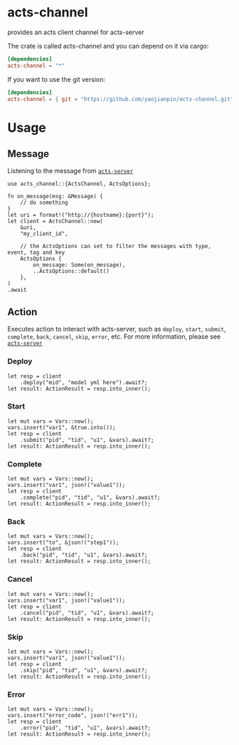 # acts-channel
provides an acts client channel for acts-server

The crate is called acts-channel and you can depend on it via cargo:
```toml
[dependencies]
acts-channel = "*"
```
If you want to use the git version:
```toml
[dependencies]
acts-channel = { git = "https://github.com/yaojianpin/acts-channel.git" }
```

# Usage

## Message
Listening to the message from [`acts-server`](<https://github.com/yaojianpin/acts-server>)

```rust,no_run
use acts_channel::{ActsChannel, ActsOptions};

fn on_message(msg: &Message) {
    // do something
}
let uri = format!("http://{hostname}:{port}");
let client = ActsChannel::new(
    &uri,
    "my_client_id",

    // the ActsOptions can set to filter the messages with type, event, tag and key
    ActsOptions {
        on_message: Some(on_message),
        ..ActsOptions::default()
    },
)
.await

```

## Action

Executes action to interact with acts-server, such as `deploy`, `start`, `submit`, `complete`, `back`, `cancel`, `skip`, `error`, etc. For more information, please see [`acts-server`](<https://github.com/yaojianpin/acts-server>)

### Deploy
```rust,no_run
let resp = client
    .deploy("mid", "model yml here").await?;
let result: ActionResult = resp.into_inner();

```

### Start
```rust,no_run
let mut vars = Vars::new();
vars.insert("var1", &true.into());
let resp = client
    .submit("pid", "tid", "u1", &vars).await?;
let result: ActionResult = resp.into_inner();

```

### Complete
```rust,no_run
let mut vars = Vars::new();
vars.insert("var1", json!("value1"));
let resp = client
    .complete("pid", "tid", "u1", &vars).await?;
let result: ActionResult = resp.into_inner();

```

### Back
```rust,no_run
let mut vars = Vars::new();
vars.insert("to", &json!("step1"));
let resp = client
    .back("pid", "tid", "u1", &vars).await?;
let result: ActionResult = resp.into_inner();

```

### Cancel
```rust,no_run
let mut vars = Vars::new();
vars.insert("var1", json!("value1"));
let resp = client
    .cancel("pid", "tid", "u1", &vars).await?;
let result: ActionResult = resp.into_inner();

```

### Skip
```rust,no_run
let mut vars = Vars::new();
vars.insert("var1", json!("value1"));
let resp = client
    .skip("pid", "tid", "u1", &vars).await?;
let result: ActionResult = resp.into_inner();

```

### Error
```rust,no_run
let mut vars = Vars::new();
vars.insert("error_code", json!("err1"));
let resp = client
    .error("pid", "tid", "u1", &vars).await?;
let result: ActionResult = resp.into_inner();

```
